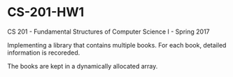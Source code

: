 # CS-201-HW1
  CS 201 - Fundamental Structures of Computer Science I - Spring 2017 
  
  Implementing a library that contains multiple books. For each book, detailed information is recoreded.
  
  The books are kept in a dynamically allocated array. 
